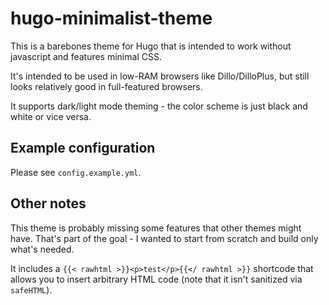 # hugo-minimalist-theme

This is a barebones theme for Hugo that is intended to work without javascript and features minimal CSS.

It's intended to be used in low-RAM browsers like Dillo/DilloPlus, but still looks relatively good in full-featured browsers.

It supports dark/light mode theming - the color scheme is just black and white or vice versa.

## Example configuration

Please see `config.example.yml`.

## Other notes

This theme is probably missing some features that other themes might have. That's part of the goal - I wanted to start from scratch and build only what's needed.

It includes a `{{< rawhtml >}}<p>test</p>{{</ rawhtml >}}` shortcode that allows you to insert arbitrary HTML code (note that it isn't sanitized via `safeHTML`).
